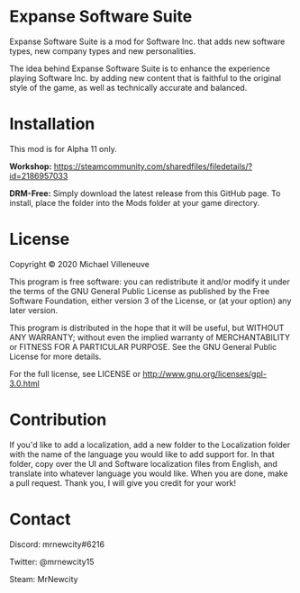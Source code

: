 # Expanse Software Suite
Expanse Software Suite is a mod for Software Inc. that adds new software types, new company types and new personalities.

The idea behind Expanse Software Suite is to enhance the experience playing Software Inc. by adding new content that is faithful to the original style of the game, as well as technically accurate and balanced.

# Installation
This mod is for Alpha 11 only.

**Workshop:** https://steamcommunity.com/sharedfiles/filedetails/?id=2186957033

**DRM-Free:** Simply download the latest release from this GitHub page. To install, place the folder into the Mods folder at your game directory.

# License
Copyright © 2020 Michael Villeneuve

This program is free software: you can redistribute it and/or modify it under the terms of the GNU General Public License as published by the Free Software Foundation, either version 3 of the License, or (at your option) any later version.

This program is distributed in the hope that it will be useful, but WITHOUT ANY WARRANTY; without even the implied warranty of MERCHANTABILITY or FITNESS FOR A PARTICULAR PURPOSE.  See the GNU General Public License for more details.

For the full license, see LICENSE or http://www.gnu.org/licenses/gpl-3.0.html

# Contribution
If you'd like to add a localization, add a new folder to the Localization folder with the name of the language you would like to add support for. In that folder, copy over the UI and Software localization files from English, and translate into whatever language you would like. When you are done, make a pull request. Thank you, I will give you credit for your work!

# Contact
Discord: mrnewcity#6216

Twitter: @mrnewcity15

Steam: MrNewcity
